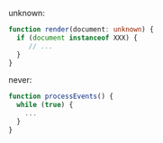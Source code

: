 unknown:

```typescript
function render(document: unknown) {
  if (document instanceof XXX) {
     // ...
  }
}
```

never:

```typescript
function processEvents() {
  while (true) {
    ...
  }
}


```

